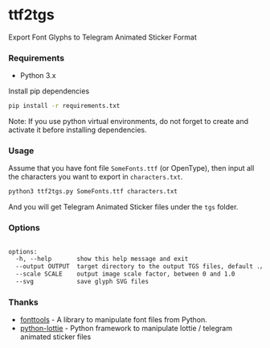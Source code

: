 # ttf2tgs

Export Font Glyphs to Telegram Animated Sticker Format

### Requirements

- Python 3.x

Install pip dependencies

```sh
pip install -r requirements.txt
```

Note: If you use python virtual environments, do not forget to create and activate it before installing dependencies.

### Usage

Assume that you have font file `SomeFonts.ttf` (or OpenType), then input all the characters you want to export in `characters.txt`.

```sh
python3 ttf2tgs.py SomeFonts.ttf characters.txt
```

And you will get Telegram Animated Sticker files under the `tgs` folder.

### Options

```txt

options:
  -h, --help       show this help message and exit
  --output OUTPUT  target directory to the output TGS files, default ./tgs
  --scale SCALE    output image scale factor, between 0 and 1.0
  --svg            save glyph SVG files
```

### Thanks

- [fonttools](https://github.com/fonttools/fonttools) - A library to manipulate font files from Python.
- [python-lottie](https://gitlab.com/mattbas/python-lottie/) - Python framework to manipulate lottie / telegram animated sticker files
